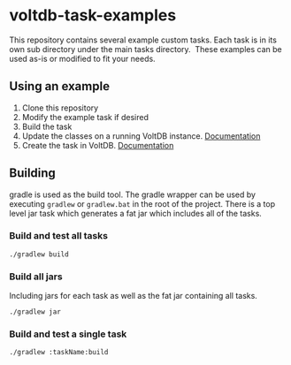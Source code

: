 # voltdb-task-examples
This repository contains several example custom tasks. Each task is in its own sub directory under the main tasks
directory.  These examples can be used as-is or modified to fit your needs.
## Using an example
1. Clone this repository
1. Modify the example task if desired
1. Build the task
1. Update the classes on a running VoltDB instance. [Documentation](https://docs.voltdb.com/UsingVoltDB/sysprocupdateclasses.php)
1. Create the task in VoltDB. [Documentation](https://docs.voltdb.com/UsingVoltDB/ddlref_createtask.php)
## Building
gradle is used as the build tool. The gradle wrapper can be used by executing `gradlew` or `gradlew.bat` in the root of the project.
There is a top level jar task which generates a fat jar which includes all of the tasks.
### Build and test all tasks
`./gradlew build`
### Build all jars
Including jars for each task as well as the fat jar containing all tasks.

`./gradlew jar`
### Build and test a single task
`./gradlew :taskName:build`
